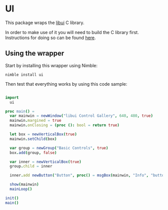 # UI

This package wraps the [libui](https://github.com/andlabs/libui) C library.

In order to make use of it you will need to build the C library first.
Instructions for doing so can be found
[here](https://github.com/andlabs/libui#building).

## Using the wrapper

Start by installing this wrapper using Nimble:

    nimble install ui

Then test that everything works by using this code sample:

```nim

import
  ui

proc main() =
  var mainwin = newWindow("libui Control Gallery", 640, 480, true)
  mainwin.margined = true
  mainwin.onClosing = (proc (): bool = return true)

  let box = newVerticalBox(true)
  mainwin.setChild(box)

  var group = newGroup("Basic Controls", true)
  box.add(group, false)

  var inner = newVerticalBox(true)
  group.child = inner

  inner.add newButton("Button", proc() = msgBox(mainwin, "Info", "button clicked!"))

  show(mainwin)
  mainLoop()

init()
main()
```
